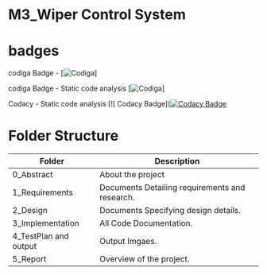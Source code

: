# M3_Wiper Control System

# badges
codiga Badge  - [![ Codiga ](https://api.codiga.io/project/33389/score/svg)]

codiga Badge  - Static code analysis [![ Codiga ](https://api.codiga.io/project/33389/status/svg)]

Codacy - Static code analysis [![ Codacy Badge]([![Codacy Badge](https://app.codacy.com/project/badge/Grade/c4238a2665cd464cb68dd3697da397ca)](https://www.codacy.com/gh/Jananitamilalagan/M3_Wiper-Control-System/dashboard?utm_source=github.com&amp;utm_medium=referral&amp;utm_content=Jananitamilalagan/M3_Wiper-Control-System&amp;utm_campaign=Badge_Grade)


# Folder Structure
|Folder|	Description  |
|-------|--------------|
0_Abstract| About the project
1_Requirements |	Documents Detailing requirements and research.
2_Design	| Documents Specifying design details.
3_Implementation	| All Code Documentation.
4_TestPlan and output |Output Imgaes.
5_Report | Overview of the project.
